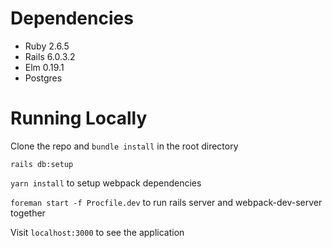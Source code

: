 # Dependencies

* Ruby 2.6.5
* Rails 6.0.3.2
* Elm 0.19.1
* Postgres

# Running Locally

Clone the repo and `bundle install` in the root directory

`rails db:setup`

`yarn install` to setup webpack dependencies

`foreman start -f Procfile.dev` to run rails server and webpack-dev-server together

Visit `localhost:3000` to see the application

